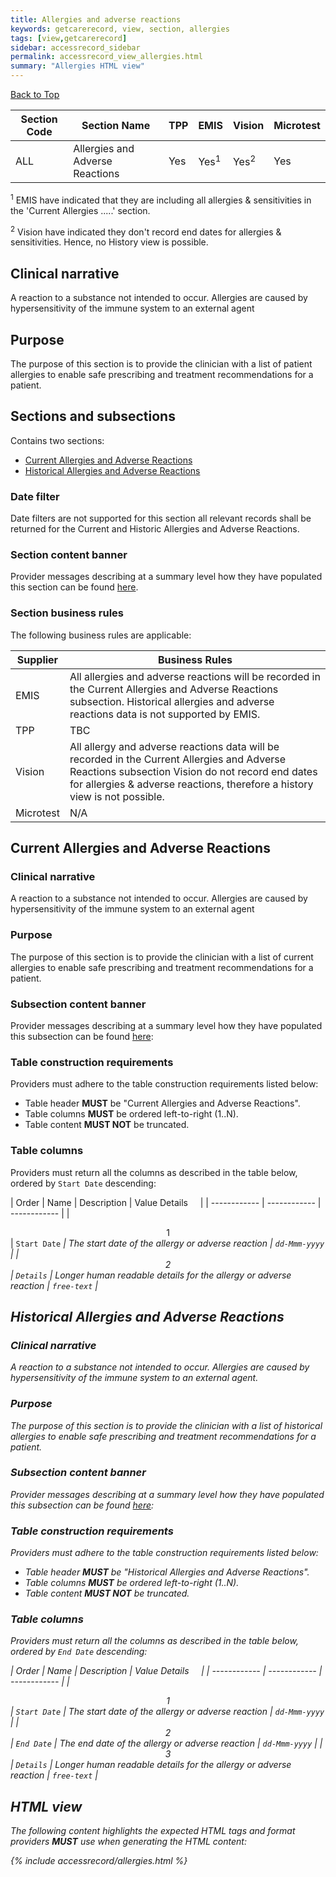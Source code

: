 ```yaml
---
title: Allergies and adverse reactions
keywords: getcarerecord, view, section, allergies
tags: [view,getcarerecord]
sidebar: accessrecord_sidebar
permalink: accessrecord_view_allergies.html
summary: "Allergies HTML view"
---
```


<a href="#" class="back-to-top">Back to Top</a>

| Section Code | Section Name | TPP | EMIS | Vision | Microtest |
| ------------ | ------------ |-----|------|------|-----------|
| ALL | Allergies and Adverse Reactions| Yes | Yes<sup>1</sup> | Yes<sup>2</sup> | Yes |

<sup>1</sup> EMIS have indicated that they are including all allergies & sensitivities in the 'Current Allergies .....' section.

<sup>2</sup> Vision have indicated they don't record end dates for allergies & sensitivities. Hence, no History view is possible.


## Clinical narrative ##

A reaction to a substance not intended to occur. Allergies are caused by hypersensitivity of the immune system to an external agent

## Purpose ##

The purpose of this section is to provide the clinician with a list of patient allergies to enable safe prescribing and treatment recommendations for a patient.

## Sections and subsections ##

Contains two sections:

 - [Current Allergies and Adverse Reactions](accessrecord_view_allergies.html#current-allergies-and-adverse-reactions)
 - [Historical Allergies and Adverse Reactions](accessrecord_view_allergies.html#historical-allergies-and-adverse-reactions)

### Date filter ###

Date filters are not supported for this section all relevant records shall be returned for the Current and Historic Allergies and Adverse Reactions.
 
 
### Section content banner ###

Provider messages describing at a summary level how they have populated this section can be found [here](accessrecord_provider_variance.html#allergies-and-adverse-reactions).



### Section business rules ###

The following business rules are applicable:

| Supplier | Business Rules |
|----------|----------------|
| EMIS | All allergies and adverse reactions will be recorded in the Current Allergies and Adverse Reactions subsection.  Historical allergies and adverse reactions data is not supported by EMIS. |
| TPP | TBC |
| Vision | All allergy and adverse reactions data will be recorded in the Current Allergies and Adverse Reactions subsection Vision do not record end dates for allergies & adverse reactions, therefore a history view is not possible. |
| Microtest | N/A |


## Current Allergies and Adverse Reactions ##

### Clinical narrative ###

A reaction to a substance not intended to occur. Allergies are caused by hypersensitivity of the immune system to an external agent

### Purpose ###

The purpose of this section is to provide the clinician with a list of current allergies to enable safe prescribing and treatment recommendations for a patient.

### Subsection content banner ###

Provider messages describing at a summary level how they have populated this subsection can be found [here](accessrecord_provider_variance.html#current-allergies-and-adverse-reactions-subsection):

### Table construction requirements ###

Providers must adhere to the table construction requirements listed below:

- Table header **MUST** be "Current Allergies and Adverse Reactions".
- Table columns **MUST** be ordered left-to-right (1..N).
- Table content **MUST NOT** be truncated.



### Table columns ###

Providers must return all the columns as described in the table below, ordered by `Start Date` descending:

| Order | Name | Description | Value Details &nbsp;&nbsp;&nbsp; |
| ------------ | ------------ | ------------ |
| <center>1</center> | `Start Date` <i class="fa fa-sort-desc" aria-hidden="true">| The start date of the allergy or adverse reaction | `dd-Mmm-yyyy` |
| <center>2</center> | `Details` | Longer human readable details for the allergy or adverse reaction | `free-text` |




## Historical Allergies and Adverse Reactions ##

### Clinical narrative ###

A reaction to a substance not intended to occur. Allergies are caused by hypersensitivity of the immune system to an external agent.

### Purpose ###

The purpose of this section is to provide the clinician with a list of historical allergies to enable safe prescribing and treatment recommendations for a patient.


### Subsection content banner ###

Provider messages describing at a summary level how they have populated this subsection can be found [here](accessrecord_provider_variance.html#historical-allergies-and-adverse-reactions-subsection):

### Table construction requirements ###

Providers must adhere to the table construction requirements listed below:

- Table header **MUST** be "Historical Allergies and Adverse Reactions".
- Table columns **MUST** be ordered left-to-right (1..N).
- Table content **MUST NOT** be truncated.


### Table columns ###

Providers must return all the columns as described in the table below, ordered by `End Date` descending:

| Order | Name | Description | Value Details &nbsp;&nbsp;&nbsp; |
| ------------ | ------------ | ------------ |
| <center>1</center> | `Start Date` | The start date of the allergy or adverse reaction | `dd-Mmm-yyyy` |
| <center>2</center> | `End Date` <i class="fa fa-sort-desc" aria-hidden="true"> | The end date of the allergy or adverse reaction | `dd-Mmm-yyyy` |
| <center>3</center> | `Details` | Longer human readable details for the allergy or adverse reaction | `free-text` |


## HTML view ##

The following content highlights the expected HTML tags and format providers **MUST** use when generating the HTML content:

{% include accessrecord/allergies.html %}

